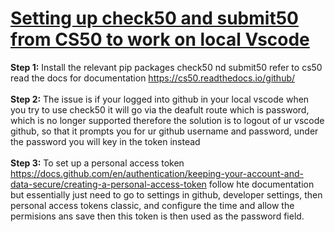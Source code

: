 # <ins>Setting up check50 and submit50 from CS50 to work on local Vscode </ins> 

__Step 1:__ Install the relevant pip packages check50 nd submit50 refer to cs50 read the docs for documentation https://cs50.readthedocs.io/github/  \
\
__Step 2:__ The issue is if your logged into github in your local vscode when you try to use check50 it will go via the deafult route which is password, which is no longer supported therefore the solution is to logout of ur vscode github, so that it prompts you for ur github username and password, under the password you will key in the token instead \
\
__Step 3:__ To set up a personal access token https://docs.github.com/en/authentication/keeping-your-account-and-data-secure/creating-a-personal-access-token follow hte documentation but essentially just need to go to settings in github, developer settings, then personal access tokens classic, and configure the time and allow the permisions ans save then this token is then used as the password field. 
